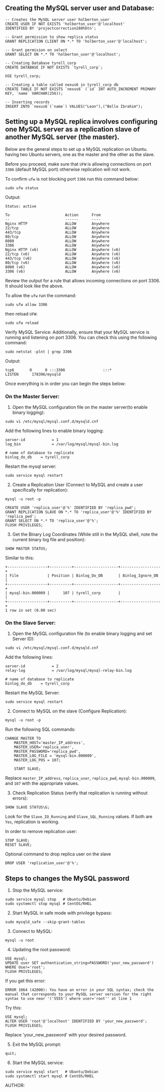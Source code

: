 ## Creating the MySQL server user and Database:
```
-- Creates the MySQL server user holberton_user
CREATE USER IF NOT EXISTS 'holberton_user'@'localhost'
IDENTIFIED BY 'projectcorrection280hbtn';

-- Grant permission to show replica status
GRANT REPLICATION CLIENT ON *.* TO 'holberton_user'@'localhost';

-- Grant permision on select
GRANT SELECT ON *.* TO 'holberton_user'@'localhost';

-- Creating Database tyrell_corp
CREATE DATABASE IF NOT EXISTS `tyrell_corp`;

USE tyrell_corp;

-- Creating a table called nexus6 in tyrell_corp db
CREATE TABLE IF NOT EXISTS `nexus6` (`id` INT AUTO_INCREMENT PRIMARY KEY, `name` VARCHAR(256));

-- Inserting records
INSERT INTO `nexus6`(`name`) VALUES("Leon"),("Bello Ibrahim");
```

## Setting up a MySQL replica involves configuring one MySQL server as a replication slave of another MySQL server (the master). 
Below are the general steps to set up a MySQL replication on Ubuntu. 
having two Ubuntu servers, one as the master and the other as the slave.

Before you proceed, make sure that `UFW` is allowing connections on port `3306` (default MySQL port) otherwise replication will not work.

To confirm `ufw` is not blocking port `3306` run this command below:
```
sudo ufw status
```
Output:
```
Status: active

To                         Action      From
--                         ------      ----
Nginx HTTP                 ALLOW       Anywhere
22/tcp                     ALLOW       Anywhere
443/tcp                    ALLOW       Anywhere
80/tcp                     ALLOW       Anywhere
8080                       ALLOW       Anywhere
3306                       ALLOW       Anywhere
Nginx HTTP (v6)            ALLOW       Anywhere (v6)
22/tcp (v6)                ALLOW       Anywhere (v6)
443/tcp (v6)               ALLOW       Anywhere (v6)
80/tcp (v6)                ALLOW       Anywhere (v6)
8080 (v6)                  ALLOW       Anywhere (v6)
3306 (v6)                  ALLOW       Anywhere (v6)
```
Review the output for a rule that allows incoming connections on port 3306. It should look like the above.

To allow the `ufw` run the command:
```
sudo ufw allow 3306
```
then reload `UFW`:
```
sudo ufw reload
```
Verify MySQL Service:
 Additionally, ensure that your MySQL service is running and listening on port 3306. You can check this using the following command:
```
sudo netstat -plnt | grep 3306
```
Output:
```
tcp6       0      0 :::3306                 :::*                    LISTEN      178396/mysqld
```

Once everything is in order you can begin the steps below:
###  On the Master Server:
1. Open the MySQL configuration file on the master server(to enable binary logging):
```
sudo vi /etc/mysql/mysql.conf.d/mysqld.cnf
```
Add the following lines to enable binary logging:
```
server-id            = 1
log_bin              = /var/log/mysql/mysql-bin.log

# name of database to replicate
binlog_do_db    = tyrell_corp
```
Restart the mysql server:
```
sudo service mysql restart
```
2. Create a Replication User (Connect to MySQL and create a user specifically for replication):
``` 
mysql -u root -p
```
```
CREATE USER 'replica_user'@'%' IDENTIFIED BY 'replica_pwd';
GRANT REPLICATION SLAVE ON *.* TO 'replica_user'@'%' IDENTIFIED BY 'replica_pwd';
GRANT SELECT ON *.* TO 'replica_user'@'%';
FLUSH PRIVILEGES;
```
3. Get the Binary Log Coordinates (While still in the MySQL shell, note the current binary log file and position):
```
SHOW MASTER STATUS;
```
Similar to this:
```
+------------------+----------+--------------------+------------------+
| File             | Position | Binlog_Do_DB       | Binlog_Ignore_DB |
+------------------+----------+--------------------+------------------+
| mysql-bin.000009 |      107 | tyrell_corp        |                  |
+------------------+----------+--------------------+------------------+
1 row in set (0.00 sec)
```

### On the Slave Server:
1. Open the MySQL configuration file (to enable binary logging and set Server ID):
```
sudo vi /etc/mysql/mysql.conf.d/mysqld.cnf
```
Add the following lines:
```
server-id            = 2
relay-log            = /var/log/mysql/mysql-relay-bin.log

# name of database to replicate
binlog_do_db    = tyrell_corp
```
Restart the MySQL Server:
```
sudo service mysql restart
```
2. Connect to MySQL on the slave (Configure Replication):
```
mysql -u root -p
```
Run the following SQL commands:
```
CHANGE MASTER TO
    MASTER_HOST='master_IP_address',
    MASTER_USER='replica_user',
    MASTER_PASSWORD='replica_pwd',
    MASTER_LOG_FILE = 'mysql-bin.000009',
    MASTER_LOG_POS = 107;

    START SLAVE;
```
Replace `master_IP_address`, `replica_user`, `replica_pwd`, `mysql-bin.000009`, and `107` with the appropriate values.

3. Check Replication Status (verify that replication is running without errors):
```
SHOW SLAVE STATUS\G;
```
Look for the `Slave_IO_Running` and `Slave_SQL_Running` values. If both are `Yes`, replication is working.


In order to remove replication user:
```
STOP SLAVE;
RESET SLAVE;
```
Optional command to drop replica user on the slave

```
DROP USER 'replication_user'@'%';
```

## Steps to changes the  MySQL password

1. Stop the MySQL service:
```
sudo service mysql stop   # Ubuntu/Debian
sudo systemctl stop mysql # CentOS/RHEL
```

2. Start MySQL in safe mode with privilege bypass:
```
sudo mysqld_safe --skip-grant-tables
```
3. Connect to MySQL:
```
mysql -u root
```
4. Updating the root password:
```
USE mysql;
UPDATE user SET authentication_string=PASSWORD('your_new_password') WHERE User='root';
FLUSH PRIVILEGES;
```
If you get this error:
```
ERROR 1064 (42000): You have an error in your SQL syntax; check the manual that corresponds to your MySQL server version for the right syntax to use near '('5555') where user='root'' at line 1
```
Try this:
```
USE mysql;
ALTER USER 'root'@'localhost' IDENTIFIED BY 'your_new_password';
FLUSH PRIVILEGES;
```
Replace 'your_new_password' with your desired password.

5. Exit the MySQL prompt:
```
quit;
```
6. Start the MySQL service:
```
sudo service mysql start   # Ubuntu/Debian
sudo systemctl start mysql # CentOS/RHEL
```


AUTHOR: <Bello Ibrahim>

